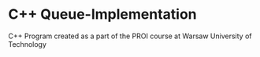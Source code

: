 # C++ Queue-Implementation
C++ Program created as a part of the PROI course at Warsaw University of Technology